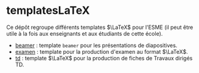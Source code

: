 # templatesLaTeX

Ce dépôt regroupe différents templates $\LaTeX$ pour l'ESME 
(il peut être utile à la fois aux enseignants et aux étudiants de cette école). 

* [beamer](beamer/README.md) : template `beamer` pour les présentations de diapositives.
* [examen](examen/README.md) : template pour la production d'examen au format $\LaTeX$.
* [td](td/README.md) : template $\LaTeX$ pour la production de fiches de Travaux dirigés TD.

